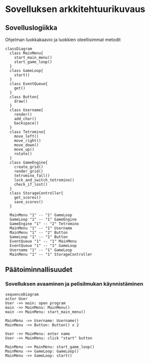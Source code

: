 # Sovelluksen arkkitehtuurikuvaus
## Sovelluslogiikka
Ohjelman luokkakaavio ja luokkien oleellisimmat metodit
```mermaid
classDiagram
  class MainMenu{
    start_main_menu()
    start_game_loop()
  }
  class GameLoop{
    start()
  }
  class EventQueue{
    get()
  }
  class Button{
    draw()
  }
  class Username{
    render()
    add_char()
    backspace()
  }
  class Tetromino{
    move_left()
    move_right()
    move_down()
    move_up()
    rotate()
  }
  class GameEngine{
    create_grid()
    render_grid()
    tetromino_fall()
    lock_and_switch_tetromino()
    check_if_lost()
  }
  class StorageController{
    get_scores()
    save_scores()
  }
  
  MainMenu "1" -- "1" GameLoop
  GameLoop "1" -- "1" GameEngine
  GameEngine "1" -- "2" Tetromino
  MainMenu "1" -- "1" Username
  MainMenu "1" -- "2" Button
  GameLoop "1" -- "1" Button
  EventQueue "1" -- "1" MainMenu
  EventQueue "1" -- "1" GameLoop
  Username "1" -- "1" GameLoop
  MainMenu "1" -- "1" StorageController
  ```
  
  ## Päätoiminnallisuudet
  ### Sovelluksen avaaminen ja pelisilmukan käynnistäminen
  
  ```mermaid
  sequenceDiagram
  actor User
  User ->> main: open program
  main ->> MainMenu: MainMenu()
  main ->> MainMenu: start_main_menu()
  
  MainMenu ->> Username: Username()
  MainMenu ->> Button: Button() x 2
  
  User ->> MainMenu: enter name
  User ->> MainMenu: click "start" button
  
  MainMenu ->> MainMenu: start_game_loop()
  MainMenu ->> GameLoop: GameLoop()
  MainMenu ->> GameLoop: start()
  ```
  
  
  
